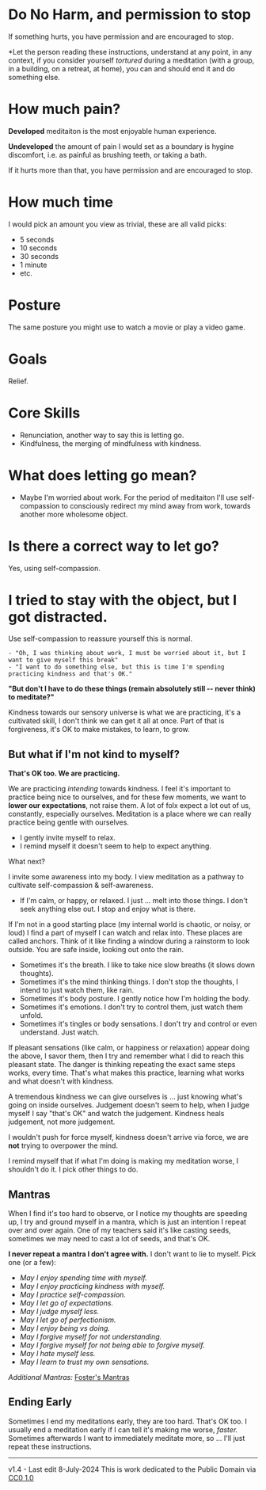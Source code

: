 ﻿# Do No Harm, and permission to stop

If something hurts, you have permission and are encouraged to stop.

*Let the person reading these instructions, understand at any point, in any context, if you consider yourself *tortured* during a meditation (with a group, in a building, on a retreat, at home), you can and should end it and do something else.

# How much pain?

**Developed** meditaiton is the most enjoyable human experience.

**Undeveloped** the amount of pain I would set as a boundary is hygine discomfort, i.e. as painful as brushing teeth, or taking a bath.

If it hurts more than that, you have permission and are encouraged to stop.

# How much time

I would pick an amount you view as trivial, these are all valid picks:

* 5 seconds
* 10 seconds
* 30 seconds
* 1 minute
* etc.
  
# Posture

The same posture you might use to watch a movie or play a video game.

# Goals

Relief.

# Core Skills

- Renunciation, another way to say this is letting go.
- Kindfulness, the merging of mindfulness with kindness.

# What does letting go mean?

* Maybe I'm worried about work. For the period of meditaiton I'll use self-compassion to consciously redirect my mind away from work, towards another more wholesome object.

# Is there a correct way to let go?

Yes, using self-compassion.

# I tried to stay with the object, but I got distracted.

Use self-compassion to reassure yourself this is normal.

    - "Oh, I was thinking about work, I must be worried about it, but I want to give myself this break"
    - "I want to do something else, but this is time I'm spending practicing kindness and that's OK."  



 **"But don't I have to do these things (remain absolutely still -- never think) to meditate?"**

Kindness towards our sensory universe is what we are practicing, it's a cultivated skill, I don't think we can get it all at once. Part of that is forgiveness, it's OK to make mistakes, to learn, to grow.

## But what if  I'm not kind to myself?  

**That's OK too. We are practicing.**

We are practicing  _intending_  towards kindness. I feel it's important to practice being nice to ourselves, and for these few moments, we want to  **lower our expectations**, not raise them. A lot of folx expect a lot out of us, constantly, especially ourselves. Meditation is a place where we can really practice being gentle with ourselves.

-   I gently invite myself to relax.
-   I remind myself it doesn't seem to help to expect anything.

What next?

I invite some awareness into my body. I view meditation as a pathway to cultivate self-compassion & self-awareness.

-   If I'm calm, or happy, or relaxed. I just ... melt into those things. I don't seek anything else out. I stop and enjoy what is there.

If I'm not in a good starting place (my internal world is chaotic, or noisy, or loud) I find a part of myself I can watch and relax into. These places are called anchors. Think of it like finding a window during a rainstorm to look outside. You are safe inside, looking out onto the rain.

-   Sometimes it's the breath. I like to take nice slow breaths (it slows down thoughts).
-   Sometimes it's the mind thinking things. I don't stop the thoughts, I intend to just watch them, like rain.
-   Sometimes it's body posture. I gently notice how I'm holding the body.
-   Sometimes it's emotions. I don't try to control them, just watch them unfold.
-   Sometimes it's tingles or body sensations. I don't try and control or even understand. Just watch.

If pleasant sensations (like calm, or happiness or relaxation) appear doing the above, I savor them, then I try and remember what I did to reach this pleasant state. The danger is thinking repeating the exact same steps works, every time. That's what makes this practice, learning what works and what doesn't with kindness.

A tremendous kindness we can give ourselves is ... just knowing what's going on inside ourselves. Judgement doesn't seem to help, when I judge myself I say "that's OK" and watch the judgement. Kindness heals judgement, not more judgement.

I wouldn't push for force myself, kindness doesn't arrive via force, we are **not** trying to overpower the mind.

I remind myself that if what I'm doing is making my meditation worse, I shouldn't do it. I pick other things to do.

 ## Mantras 
When I find it's too hard to observe, or I notice my thoughts are speeding up, I try and ground myself in a mantra, which is just an intention I repeat over and over again. One of my teachers said it's like casting seeds, sometimes we may need to cast a lot of seeds, and that's OK.  
  
**I never repeat a mantra I don't agree with.** I don't want to lie to myself. Pick one (or a few):

-   _May I enjoy spending time with myself._
-   _May I enjoy practicing kindness with myself._
-   _May I practice self-compassion._
-   _May I let go of expectations._
-   _May I judge myself less._
-   _May I let go of perfectionism._
-   _May I enjoy being vs doing._
-   _May I forgive myself for not understanding._
-   _May I forgive myself for not being able to forgive myself._
-   *May I hate myself less.*
-   *May I learn to trust my own sensations.*  

_Additional Mantras:_ [Foster's Mantras](https://www.sitwithariadne.com/2021/04/fosters-mantras.html)

## Ending Early 

Sometimes I end my meditations early, they are too hard. That's OK too. I usually end a meditation early if I can tell it's making me worse, _faster._ Sometimes afterwards I want to immediately meditate more, so ... I'll just repeat these instructions.  

-----

v1.4 - Last edit 8-July-2024
This is work dedicated to the Public Domain via [CC0 1.0](https://creativecommons.org/publicdomain/zero/1.0/)

